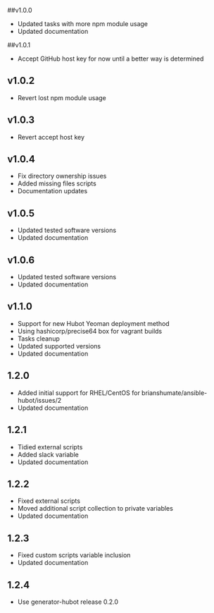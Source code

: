 ##v1.0.0

- Updated tasks with more npm module usage
- Updated documentation

##v1.0.1

- Accept GitHub host key for now until a better way is determined

## v1.0.2

- Revert lost npm module usage

## v1.0.3

- Revert accept host key

## v1.0.4

- Fix directory ownership issues
- Added missing files scripts
- Documentation updates

## v1.0.5

- Updated tested software versions
- Updated documentation

## v1.0.6

- Updated tested software versions
- Updated documentation

## v1.1.0

- Support for new Hubot Yeoman deployment method
- Using hashicorp/precise64 box for vagrant builds
- Tasks cleanup
- Updated supported versions
- Updated documentation

## 1.2.0

- Added initial support for RHEL/CentOS for brianshumate/ansible-hubot/issues/2
- Updated documentation

## 1.2.1

- Tidied external scripts
- Added slack variable
- Updated documentation

## 1.2.2

- Fixed external scripts
- Moved additional script collection to private variables
- Updated documentation

## 1.2.3

- Fixed custom scripts variable inclusion
- Updated documentation

## 1.2.4

- Use generator-hubot release 0.2.0
